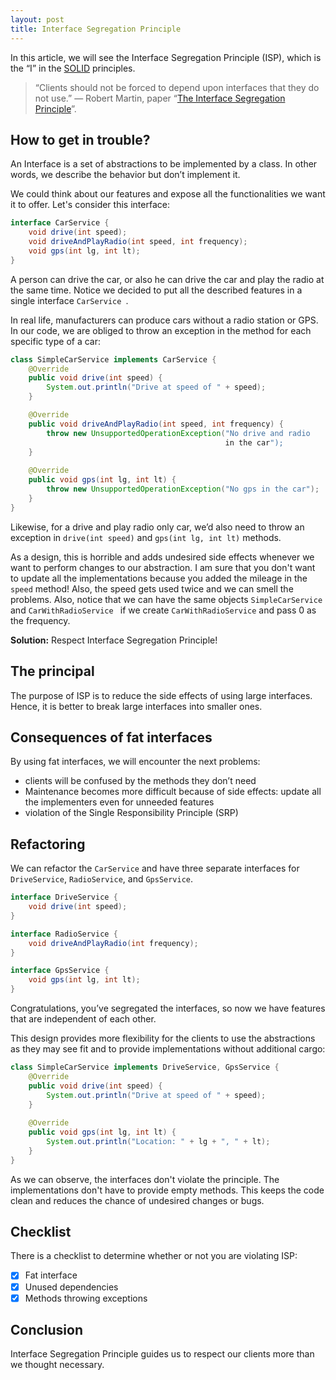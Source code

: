 ```yaml
---
layout: post
title: Interface Segregation Principle
---
```


In this article, we will see the Interface Segregation Principle (ISP), which is the “I” in the [SOLID](https://en.wikipedia.org/wiki/SOLID) principles.

> “Clients should not be forced to depend upon interfaces that they do not use.” — Robert Martin, paper “[The Interface Segregation Principle](https://web.archive.org/web/20150905081110/http://www.objectmentor.com/resources/articles/isp.pdf)”. 

## How to get in trouble?

An Interface is a set of abstractions to be implemented by a class. In other words, we describe the behavior but don’t implement it.

We could think about our features and expose all the functionalities we want it to offer. Let's consider this interface:

```java
interface CarService {
    void drive(int speed);
    void driveAndPlayRadio(int speed, int frequency);
    void gps(int lg, int lt);
}
```

A person can drive the car, or also he can drive the car and play the radio at the same time. Notice we decided to put all the described features in a single interface `CarService `.

In real life, manufacturers can produce cars without a radio station or GPS. In our code, we are obliged to throw an exception in the method for each specific type of a car:

```java
class SimpleCarService implements CarService {
    @Override
    public void drive(int speed) {
        System.out.println("Drive at speed of " + speed);
    }

    @Override
    public void driveAndPlayRadio(int speed, int frequency) {
        throw new UnsupportedOperationException("No drive and radio 
                                                in the car");
    }
    
    @Override
    public void gps(int lg, int lt) {
        throw new UnsupportedOperationException("No gps in the car");
    }
}
```

Likewise, for a drive and play radio only car, we’d also need to throw an exception in `drive(int speed)` and `gps(int lg, int lt)` methods.

As a design, this is horrible and adds undesired side effects whenever we want to perform changes to our abstraction. I am sure that you don't want to update all the implementations because you added the mileage in the `speed` method! Also, the speed gets used twice and we can smell the problems. Also, notice that we can have the same objects `SimpleCarService ` and `CarWithRadioService ` if  we create `CarWithRadioService` and pass 0 as the frequency.

**Solution:** Respect Interface Segregation Principle!

## The principal

The purpose of ISP is to reduce the side effects of using large interfaces. Hence, it is better to break large interfaces into smaller ones. 

## Consequences of fat interfaces

By using fat interfaces, we will encounter the next problems:

- clients will be confused by the methods they don’t need
- Maintenance becomes more difficult because of side effects: update all the implementers even for unneeded features
- violation of the Single Responsibility Principle (SRP)

## Refactoring

We can refactor the `CarService` and have three separate interfaces for `DriveService`, `RadioService`, and `GpsService`. 

```java
interface DriveService {
    void drive(int speed);
}

interface RadioService {
    void driveAndPlayRadio(int frequency);
}

interface GpsService {
    void gps(int lg, int lt);
}
```

Congratulations, you’ve segregated the interfaces, so now we have features that are independent of each other.

This design provides more flexibility for the clients to use the abstractions as they may see fit and to provide implementations without additional cargo:

```java
class SimpleCarService implements DriveService, GpsService {
    @Override
    public void drive(int speed) {
        System.out.println("Drive at speed of " + speed);
    }
    
    @Override
    public void gps(int lg, int lt) {
        System.out.println("Location: " + lg + ", " + lt);
    }
}
```

As we can observe, the interfaces don't violate the principle. The implementations don't have to provide empty methods. This keeps the code clean and reduces the chance of undesired changes or bugs.

## Checklist

There is a checklist to determine whether or not you are violating ISP:

- [x] Fat interface
- [x] Unused dependencies
- [x] Methods throwing exceptions

## Conclusion

Interface Segregation Principle guides us to respect our clients more than we thought necessary.